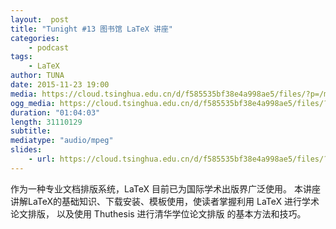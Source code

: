 ```yaml
---
layout:  post
title: "Tunight #13 图书馆 LaTeX 讲座"
categories:
    - podcast
tags:
    - LaTeX
author: TUNA
date: 2015-11-23 19:00
media: https://cloud.tsinghua.edu.cn/d/f585535bf38e4a998ae5/files/?p=/m4a/2015-11-23-LaTeX.m4a&amp;dl=1
ogg_media: https://cloud.tsinghua.edu.cn/d/f585535bf38e4a998ae5/files/?p=/ogg/2015-11-23-LaTeX.ogg&amp;dl=1
duration: "01:04:03"
length: 31110129
subtitle: 
mediatype: "audio/mpeg"
slides: 
    - url: https://cloud.tsinghua.edu.cn/d/f585535bf38e4a998ae5/files/?p=/attachment/2015-11-23-latex-talk.pdf&amp;dl=1
---
```


作为一种专业文档排版系统，LaTeX 目前已为国际学术出版界广泛使用。 
本讲座讲解LaTeX的基础知识、下载安装、模板使用，使读者掌握利用 LaTeX 进行学术论文排版，
以及使用 Thuthesis 进行清华学位论文排版 的基本方法和技巧。
